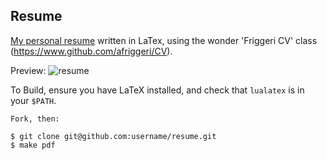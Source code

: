 Resume
------

[My personal resume](http://files.adampetrovic.me/resume.pdf) written in LaTex, using the wonder 'Friggeri CV' class (https://www.github.com/afriggeri/CV).

Preview:
![resume](https://raw.github.com/adampetrovic/resume/resume.png)

To Build, ensure you have LaTeX installed, and check that `lualatex` is in your `$PATH`.

```
Fork, then:

$ git clone git@github.com:username/resume.git
$ make pdf
```
